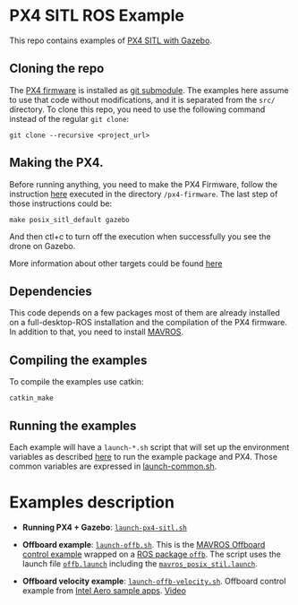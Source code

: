 # PX4 SITL ROS Example
This repo contains examples of [PX4 SITL with Gazebo](https://dev.px4.io/en/simulation/gazebo.html).

## Cloning the repo

The [PX4 firmware](https://github.com/PX4) is installed as [git submodule](https://blog.github.com/2016-02-01-working-with-submodules/). The examples here assume to use that code without modifications, and it is separated from the `src/` directory. To clone this repo, you need to use the following command instead of the regular `git clone`:

```
git clone --recursive <project_url>
```

## Making the PX4.

Before running anything, you need to make the PX4 Firmware, follow the instruction [here](https://dev.px4.io/en/setup/dev_env.html) executed in the directory `/px4-firmware`. The last step of those instructions could be:

```
make posix_sitl_default gazebo
```
And then ctl+c to turn off the execution when successfully you see the drone on Gazebo.

More information about other targets could be found [here](https://dev.px4.io/en/simulation/gazebo.html)

## Dependencies

This code depends on a few packages most of them are already installed on a full-desktop-ROS installation and the compilation of the PX4 firmware. In addition to that, you need to install [MAVROS](https://dev.px4.io/en/ros/mavros_installation.html).

## Compiling the examples

To compile the examples use catkin:

```
catkin_make
```

## Running the examples

Each example will have a `launch-*.sh` script that will set up the environment variables as described [here](https://dev.px4.io/en/simulation/ros_interface.html) to run the example package and PX4. Those common variables are expressed in [launch-common.sh](./launch-common.sh).

# Examples description

- **Running PX4 + Gazebo**: [`launch-px4-sitl.sh`](./launch-px4-sitl.sh)

- **Offboard example**: [`launch-offb.sh`](./launch-offb.sh). This is the [MAVROS Offboard control example](https://dev.px4.io/en/ros/mavros_offboard.html) wrapped on a [ROS package `offb`](./src/offb). The script uses the launch file [`offb.launch`](./src/offb/launch/offb.launch) including the [`mavros_posix_stil.launch`](https://github.com/PX4/Firmware/blob/master/launch/mavros_posix_sitl.launch).

- **Offboard velocity example**: [`launch-offb-velocity.sh`](./launch-offb-velocity.sh). Offboard control example from [Intel Aero sample apps](https://github.com/intel-aero/sample-apps/tree/master/ros/src/aero_offboard_velocity). [Video](https://youtu.be/4gEOPgVSwko)